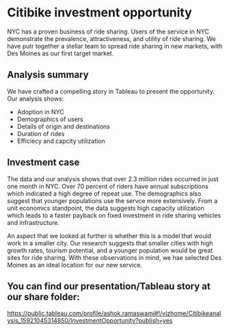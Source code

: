 # Citibike investment opportunity  
NYC has a proven business of ride sharing. Users of the service in NYC demonstrate the prevalence, attractiveness, and utility of ride sharing. We have putr together a stellar team to spread ride sharing in new markets, with Des Moines as our first target market.  

## Analysis summary  
We have crafted a compelling story in Tableau to present the opportunity. Our analysis shows:  
- Adoption in NYC
- Demographics of users
- Details of origin and destinations
- Duration of rides
- Efficiecy and capcity utilization
  

## Investment case  
The data and our analysis shows that over 2.3 million rides occurred in just one month in NYC. Over 70 percent of riders have annual subscriptions which indicated a high degree of repeat use. The demographics also suggest that younger populations use the servce more extensively. From a unit economics standpoint, the data suggests high capacity utilization which leads to a faster payback on fixed investment in ride sharing vehicles and infrastructure.  

An aspect that we looked at further is whether this is a model that would work in a smaller city. Our research suggests that smaller cities with high growth rates, tourism potential, and a younger population would be great sites for ride sharing. With these observations in mind, we hae selected Des Moines as an ideal location for our new service.  

## You can find our presentation/Tableau story at our share folder:  
https://public.tableau.com/profile/ashok.ramaswami#!/vizhome/Citibikeanalysis_15921045314850/InvestmentOpportunity?publish=yes
  

  
